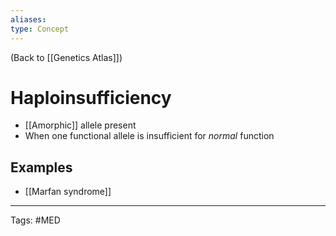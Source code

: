 ```yaml
---
aliases: 
type: Concept
---
```


(Back to [[Genetics Atlas]])

# Haploinsufficiency

- [[Amorphic]] allele present
- When one functional allele is insufficient for _normal_ function

## Examples
- [[Marfan syndrome]]

---
Tags: #MED